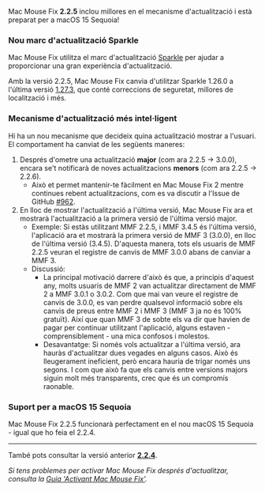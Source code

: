Mac Mouse Fix **2.2.5** inclou millores en el mecanisme d'actualització i està preparat per a macOS 15 Sequoia!

### Nou marc d'actualització Sparkle

Mac Mouse Fix utilitza el marc d'actualització [Sparkle](https://sparkle-project.org/) per ajudar a proporcionar una gran experiència d'actualització.

Amb la versió 2.2.5, Mac Mouse Fix canvia d'utilitzar Sparkle 1.26.0 a l'última versió [1.27.3](https://github.com/sparkle-project/Sparkle/releases/tag/1.27.3), que conté correccions de seguretat, millores de localització i més.

### Mecanisme d'actualització més intel·ligent

Hi ha un nou mecanisme que decideix quina actualització mostrar a l'usuari. El comportament ha canviat de les següents maneres:

1. Després d'ometre una actualització **major** (com ara 2.2.5 -> 3.0.0), encara se't notificarà de noves actualitzacions **menors** (com ara 2.2.5 -> 2.2.6).
    - Això et permet mantenir-te fàcilment en Mac Mouse Fix 2 mentre continues rebent actualitzacions, com es va discutir a l'Issue de GitHub [#962](https://github.com/noah-nuebling/mac-mouse-fix/issues/962).
2. En lloc de mostrar l'actualització a l'última versió, Mac Mouse Fix ara et mostrarà l'actualització a la primera versió de l'última versió major.
    - Exemple: Si estàs utilitzant MMF 2.2.5, i MMF 3.4.5 és l'última versió, l'aplicació ara et mostrarà la primera versió de MMF 3 (3.0.0), en lloc de l'última versió (3.4.5). D'aquesta manera, tots els usuaris de MMF 2.2.5 veuran el registre de canvis de MMF 3.0.0 abans de canviar a MMF 3.
    - Discussió:
        - La principal motivació darrere d'això és que, a principis d'aquest any, molts usuaris de MMF 2 van actualitzar directament de MMF 2 a MMF 3.0.1 o 3.0.2. Com que mai van veure el registre de canvis de 3.0.0, es van perdre qualsevol informació sobre els canvis de preus entre MMF 2 i MMF 3 (MMF 3 ja no és 100% gratuït). Així que quan MMF 3 de sobte els va dir que havien de pagar per continuar utilitzant l'aplicació, alguns estaven - comprensiblement - una mica confosos i molestos.
        - Desavantatge: Si només vols actualitzar a l'última versió, ara hauràs d'actualitzar dues vegades en alguns casos. Això és lleugerament ineficient, però encara hauria de trigar només uns segons. I com que això fa que els canvis entre versions majors siguin molt més transparents, crec que és un compromís raonable.

### Suport per a macOS 15 Sequoia

Mac Mouse Fix 2.2.5 funcionarà perfectament en el nou macOS 15 Sequoia - igual que ho feia el 2.2.4.

---

També pots consultar la versió anterior [**2.2.4**](https://github.com/noah-nuebling/mac-mouse-fix/releases/tag/2.2.4).

*Si tens problemes per activar Mac Mouse Fix després d'actualitzar, consulta la [Guia 'Activant Mac Mouse Fix'](https://github.com/noah-nuebling/mac-mouse-fix/discussions/861).*